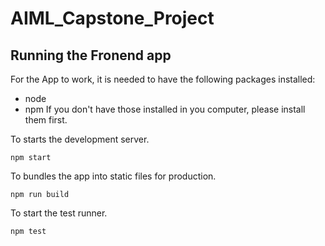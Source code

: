 # AIML_Capstone_Project

## Running the Fronend app

For the App to work, it is needed to have the following packages installed:
- node
- npm
If you don't have those installed in you computer, please install them first.

To starts the development server.
```
npm start
```
To bundles the app into static files for production.
```
npm run build
```
To start the test runner.
```
npm test
```
